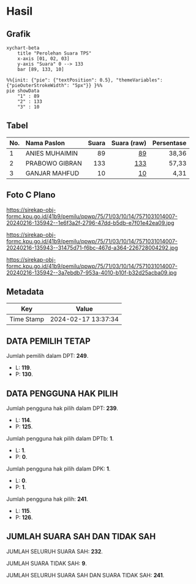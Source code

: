 # Hasil

## Grafik

```mermaid
xychart-beta
    title "Perolehan Suara TPS"
    x-axis [01, 02, 03]
    y-axis "Suara" 0 --> 133
    bar [89, 133, 10]
```

```mermaid
%%{init: {"pie": {"textPosition": 0.5}, "themeVariables": {"pieOuterStrokeWidth": "5px"}} }%%
pie showData
    "1" : 89
    "2" : 133
    "3" : 10
```

## Tabel

| No. | Nama Paslon    | Suara | Suara (raw) | Persentase |
|:--- |:-------------- | -----:| -----------:| ----------:|
| 1   | ANIES MUHAIMIN | 89    | [89][p-1]   | 38,36      |
| 2   | PRABOWO GIBRAN | 133   | [133][p-2]  | 57,33      |
| 3   | GANJAR MAHFUD  | 10    | [10][p-3]   | 4,31       |


[p-1]: https://github.com/gigit-pemilu/pemilu-2024-75-gorontalo/blob/main/pilpres/hitung-suara/sub/75-gorontalo/sub/71-kota-gorontalo/sub/03-kota-utara/sub/1014-dulomo-utara/sub/007-tps/sub/paslon-1.txt
[p-2]: https://github.com/gigit-pemilu/pemilu-2024-75-gorontalo/blob/main/pilpres/hitung-suara/sub/75-gorontalo/sub/71-kota-gorontalo/sub/03-kota-utara/sub/1014-dulomo-utara/sub/007-tps/sub/paslon-2.txt
[p-3]: https://github.com/gigit-pemilu/pemilu-2024-75-gorontalo/blob/main/pilpres/hitung-suara/sub/75-gorontalo/sub/71-kota-gorontalo/sub/03-kota-utara/sub/1014-dulomo-utara/sub/007-tps/sub/paslon-3.txt

## Foto C Plano

https://sirekap-obj-formc.kpu.go.id/41b9/pemilu/ppwp/75/71/03/10/14/7571031014007-20240216-135942--1e6f3a2f-2796-47dd-b5db-e7f01e42ea09.jpg

https://sirekap-obj-formc.kpu.go.id/41b9/pemilu/ppwp/75/71/03/10/14/7571031014007-20240216-135943--31475d71-f6bc-467d-a364-226728004292.jpg

https://sirekap-obj-formc.kpu.go.id/41b9/pemilu/ppwp/75/71/03/10/14/7571031014007-20240216-135942--3a7ebdb7-953a-4010-b10f-b32d25acba09.jpg


## Metadata

| Key        | Value               |
| ---------- | ------------------- |
| Time Stamp | 2024-02-17 13:37:34 |


## DATA PEMILIH TETAP

Jumlah pemilih dalam DPT: **249**.
 * L: **119**.
 * P: **130**.

## DATA PENGGUNA HAK PILIH

Jumlah pengguna hak pilih dalam DPT: **239**.
 * L: **114**.
 * P: **125**.

Jumlah pengguna hak pilih dalam DPTb: **1**.
 * L: **1**.
 * P: **0**.

Jumlah pengguna hak pilih dalam DPK: **1**.
 * L: **0**.
 * P: **1**.

Jumlah pengguna hak pilih: **241**.
 * L: **115**.
 * P: **126**.

## JUMLAH SUARA SAH DAN TIDAK SAH

JUMLAH SELURUH SUARA SAH: **232**.

JUMLAH SUARA TIDAK SAH: **9**.

JUMLAH SELURUH SUARA SAH DAN SUARA TIDAK SAH: **241**.


